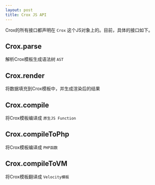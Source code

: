 ```yaml
---
layout: post
title: Crox JS API
---
```


Crox的所有接口都声明在 `Crox` 这个JS对象上的。目前，具体的接口如下。

## Crox.parse

解析Crox模板生成语法树 `AST`

## Crox.render

将数据填充到Crox模板中，并生成渲染后的结果

## Crox.compile

将Crox模板编译成 `原生JS Function`

## Crox.compileToPhp

将Crox模板编译成 `PHP函数`

## Crox.compileToVM

将Crox模板翻译成 `Velocity模板`